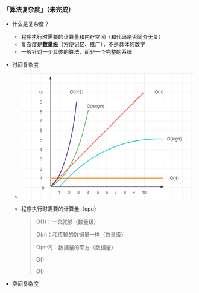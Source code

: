 ### 「算法复杂度」（未完成）

- 什么是复杂度？

  - 程序执行时需要的计算量和内存空间（和代码是否简介无关）
  - 复杂度是**数量级**（方便记忆、推广），不是具体的数字
  - 一般针对一个具体的算法，而非一个完整的系统

- 时间复杂度

  - ![image-20220411180012451](算法.assets/image-20220411180012451-0621712.png)

  - 程序执行时需要的计算量（cpu）

    > O(1)：一次就够（数量级）
    >
    > O(n)：和传输的数据量一样（数量级）
    >
    > O(n^2)：数据量的平方（数据量）
    >
    > O()
    >
    > O()

- 空间复杂度